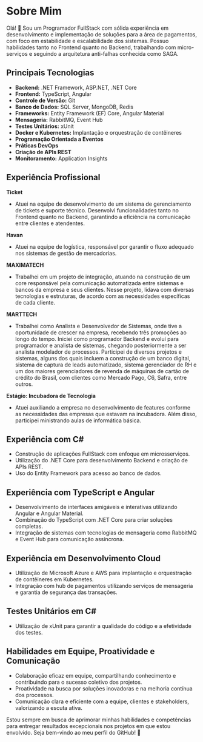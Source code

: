# Sobre Mim

Olá! 👋 Sou um Programador FullStack com sólida experiência em desenvolvimento e implementação de soluções para a área de pagamentos, com foco em estabilidade e escalabilidade dos sistemas. Possuo habilidades tanto no Frontend quanto no Backend, trabalhando com micro-serviços e seguindo a arquitetura anti-falhas conhecida como SAGA.

## Principais Tecnologias

- **Backend:** .NET Framework, ASP.NET, .NET Core
- **Frontend:** TypeScript, Angular
- **Controle de Versão:** Git
- **Banco de Dados:** SQL Server, MongoDB, Redis
- **Frameworks:** Entity Framework (EF) Core, Angular Material
- **Mensageria:** RabbitMQ, Event Hub
- **Testes Unitários:** xUnit
- **Docker e Kubernetes:** Implantação e orquestração de contêineres
- **Programação Orientada a Eventos**
- **Práticas DevOps**
- **Criação de APIs REST**
- **Monitoramento:** Application Insights

## Experiência Profissional
**Ticket**

- Atuei na equipe de desenvolvimento de um sistema de gerenciamento de tickets e suporte técnico. Desenvolvi funcionalidades tanto no Frontend quanto no Backend, garantindo a eficiência na comunicação entre clientes e atendentes.

**Havan**

- Atuei na equipe de logística, responsável por garantir o fluxo adequado nos sistemas de gestão de mercadorias.

**MAXIMATECH**

- Trabalhei em um projeto de integração, atuando na construção de um core responsável pela comunicação automatizada entre sistemas e bancos da empresa e seus clientes. Nesse projeto, lidava com diversas tecnologias e estruturas, de acordo com as necessidades específicas de cada cliente.

**MARTTECH**

- Trabalhei como Analista e Desenvolvedor de Sistemas, onde tive a oportunidade de crescer na empresa, recebendo três promoções ao longo do tempo. Iniciei como programador Backend e evoluí para programador e analista de sistemas, chegando posteriormente a ser analista modelador de processos. Participei de diversos projetos e sistemas, alguns dos quais incluem a construção de um banco digital, sistema de captura de leads automatizado, sistema gerenciador de RH e um dos maiores gerenciadores de revenda de máquinas de cartão de crédito do Brasil, com clientes como Mercado Pago, C6, Safra, entre outros.

**Estágio: Incubadora de Tecnologia**

- Atuei auxiliando a empresa no desenvolvimento de features conforme as necessidades das empresas que estavam na incubadora. Além disso, participei ministrando aulas de informática básica.

## Experiência com C#

- Construção de aplicações FullStack com enfoque em microsserviços.
- Utilização do .NET Core para desenvolvimento Backend e criação de APIs REST.
- Uso do Entity Framework para acesso ao banco de dados.

## Experiência com TypeScript e Angular

- Desenvolvimento de interfaces amigáveis e interativas utilizando Angular e Angular Material.
- Combinação do TypeScript com .NET Core para criar soluções completas.
- Integração de sistemas com tecnologias de mensageria como RabbitMQ e Event Hub para comunicação assíncrona.

## Experiência em Desenvolvimento Cloud

- Utilização de Microsoft Azure e AWS para implantação e orquestração de contêineres em Kubernetes.
- Integração com hub de pagamentos utilizando serviços de mensageria e garantia de segurança das transações.

## Testes Unitários em C#

- Utilização de xUnit para garantir a qualidade do código e a efetividade dos testes.

## Habilidades em Equipe, Proatividade e Comunicação

- Colaboração eficaz em equipe, compartilhando conhecimento e contribuindo para o sucesso coletivo dos projetos.
- Proatividade na busca por soluções inovadoras e na melhoria contínua dos processos.
- Comunicação clara e eficiente com a equipe, clientes e stakeholders, valorizando a escuta ativa.

Estou sempre em busca de aprimorar minhas habilidades e competências para entregar resultados excepcionais nos projetos em que estou envolvido. Seja bem-vindo ao meu perfil do GitHub! 🚀
